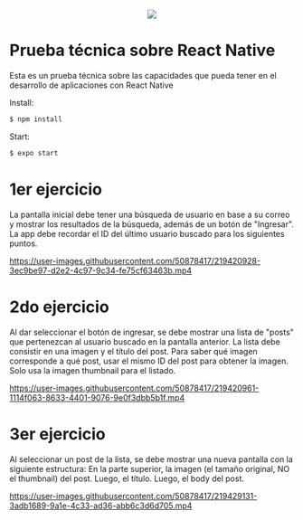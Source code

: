 <h1 align="center">
   <b>
        <a href="https://www.tugerente.com/"><img src="https://uploads-ssl.webflow.com/61ad577c8c5e55e9e73323c6/63a21f9aa4a3a68ef177b0f6_LogoRegistradotuG-p-500.png" /></a><br>
    </b>
</h1>

# Prueba técnica sobre React Native
Esta es un prueba técnica sobre las capacidades que pueda tener en el desarrollo de aplicaciones con React Native

Install:

```bash
$ npm install
```

Start:

```bash
$ expo start
```

# 1er ejercicio
La pantalla inicial debe tener una búsqueda de usuario en base a su correo y mostrar los resultados de la búsqueda, además de un botón de "Ingresar". La app debe recordar el ID del último usuario buscado para los siguientes puntos.


https://user-images.githubusercontent.com/50878417/219420928-3ec9be97-d2e2-4c97-9c34-fe75cf63463b.mp4


# 2do ejercicio
Al dar seleccionar el botón de ingresar, se debe mostrar una lista de "posts" que pertenezcan al usuario buscado en la pantalla anterior. La lista debe consistir en una imagen y el título del post. Para saber qué imagen corresponde a qué post, usar el mismo ID del post para obtener la imagen. Solo usa la imagen thumbnail para el listado.


https://user-images.githubusercontent.com/50878417/219420961-1114f063-8633-4401-9076-9e0f3dbb5b1f.mp4


# 3er ejercicio
 Al seleccionar un post de la lista, se debe mostrar una nueva pantalla con la siguiente estructura: En la parte superior, la imagen (el tamaño original, NO el thumbnail) del post. Luego, el título. Luego, el body del post.
 

https://user-images.githubusercontent.com/50878417/219429131-3adb1689-9a1e-4c33-ad36-abb6c3d6d705.mp4